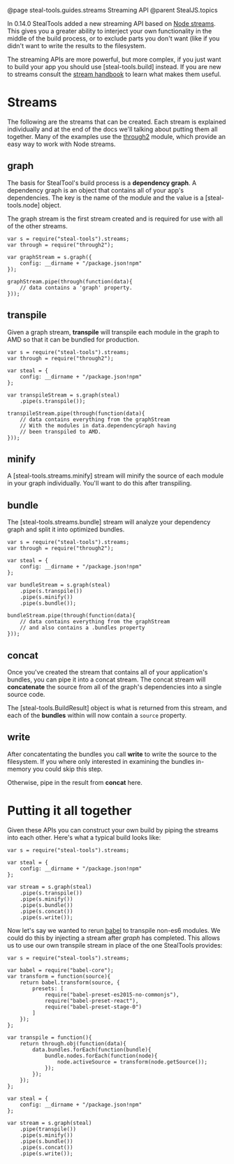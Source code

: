 @page steal-tools.guides.streams Streaming API
@parent StealJS.topics

In 0.14.0 StealTools added a new streaming API based on [Node streams](https://nodejs.org/api/stream.html). This gives you a greater ability to interject your own functionality in the middle of the build process, or to exclude parts you don't want (like if you didn't want to write the results to the filesystem.

The streaming APIs are more powerful, but more complex, if you just want to build your app you should use [steal-tools.build] instead. If you are new to streams consult the [stream handbook](https://github.com/substack/stream-handbook) to learn what makes them useful.

# Streams

The following are the streams that can be created. Each stream is explained individually and at the end of the docs we'll talking about putting them all together. Many of the examples use the [through2](https://www.npmjs.com/package/through2) module, which provide an easy way to work with Node streams.

## graph

The basis for StealTool's build process is a **dependency graph**. A dependency graph is an object that contains all of your app's dependencies. The key is the name of the module and the value is a [steal-tools.node] object.

The graph stream is the first stream created and is required for use with all of the other streams.

```
var s = require("steal-tools").streams;
var through = require("through2");

var graphStream = s.graph({
	config: __dirname + "/package.json!npm"
});

graphStream.pipe(through(function(data){
	// data contains a 'graph' property.
}));
```

## transpile

Given a graph stream, **transpile** will transpile each module in the graph to AMD so that it can be bundled for production.

```
var s = require("steal-tools").streams;
var through = require("through2");

var steal = {
	config: __dirname + "/package.json!npm"
};

var transpileStream = s.graph(steal)
	.pipe(s.transpile());

transpileStream.pipe(through(function(data){
	// data contains everything from the graphStream
	// With the modules in data.dependencyGraph having
	// been transpiled to AMD.
}));
```

## minify

A [steal-tools.streams.minify] stream will minify the source of each module in your graph individually. You'll want to do this after transpiling.

## bundle

The [steal-tools.streams.bundle] stream will analyze your dependency graph and split it into optimized bundles.

```
var s = require("steal-tools").streams;
var through = require("through2");

var steal = {
	config: __dirname + "/package.json!npm"
};

var bundleStream = s.graph(steal)
	.pipe(s.transpile())
	.pipe(s.minify())
	.pipe(s.bundle());

bundleStream.pipe(through(function(data){
	// data contains everything from the graphStream
	// and also contains a .bundles property
}));
```

## concat

Once you've created the stream that contains all of your application's bundles, you can pipe it into a concat stream. The concat stream will **concatenate** the source from all of the graph's dependencies into a single source code.

The [steal-tools.BuildResult] object is what is returned from this stream, and each of the **bundles** within will now contain a `source` property.

## write

After concatentating the bundles you call **write** to write the source to the filesystem. If you where only interested in examining the bundles in-memory you could skip this step.

Otherwise, pipe in the result from **concat** here.

# Putting it all together

Given these APIs you can construct your own build by piping the streams into each other. Here's what a typical build looks like:

```
var s = require("steal-tools").streams;

var steal = {
	config: __dirname + "/package.json!npm"
};

var stream = s.graph(steal)
	.pipe(s.transpile())
	.pipe(s.minify())
	.pipe(s.bundle())
	.pipe(s.concat())
	.pipe(s.write());
```

Now let's say we wanted to rerun [babel](https://babeljs.io/) to transpile non-es6 modules. We could do this by injecting a stream after *graph* has completed. This allows us to use our own transpile stream in place of the one StealTools provides:

```
var s = require("steal-tools").streams;

var babel = require("babel-core");
var transform =	function(source){
	return babel.transform(source, {
		presets: [
			require("babel-preset-es2015-no-commonjs"),
			require("babel-preset-react"),
			require("babel-preset-stage-0")
		]
	});
};

var transpile = function(){
	return through.obj(function(data){
		data.bundles.forEach(function(bundle){
			bundle.nodes.forEach(function(node){
				node.activeSource = transform(node.getSource());
			});
		});
	});
};

var steal = {
	config: __dirname + "/package.json!npm"
};

var stream = s.graph(steal)
	.pipe(transpile())
	.pipe(s.minify())
	.pipe(s.bundle())
	.pipe(s.concat())
	.pipe(s.write());
```

